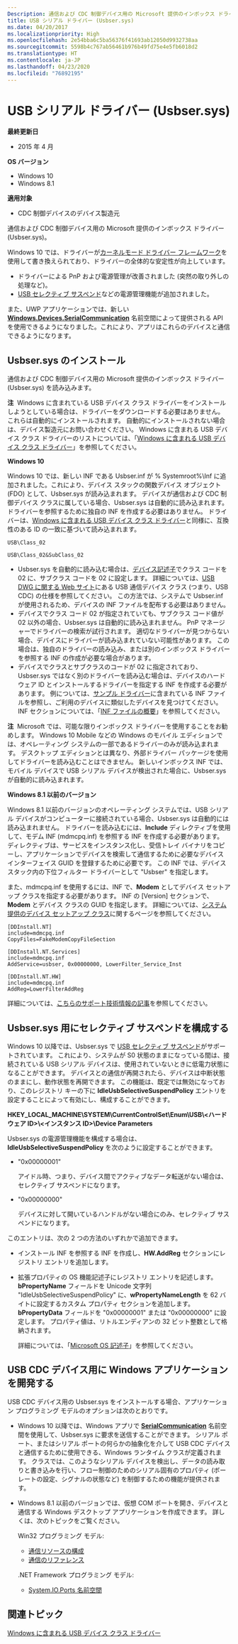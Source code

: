 ```yaml
---
Description: 通信および CDC 制御デバイス用の Microsoft 提供のインボックス ドライバー (Usbser.sys)。
title: USB シリアル ドライバー (Usbser.sys)
ms.date: 04/20/2017
ms.localizationpriority: High
ms.openlocfilehash: 2e54bba6c5ba56376f41693ab12050d9932738aa
ms.sourcegitcommit: 5598b4c767ab56461b976b49fd75e4e5fb6018d2
ms.translationtype: HT
ms.contentlocale: ja-JP
ms.lasthandoff: 04/23/2020
ms.locfileid: "76892195"
---
```

# <a name="usb-serial-driver-usbsersys"></a>USB シリアル ドライバー (Usbser.sys)


**最終更新日**

-   2015 年 4 月

**OS バージョン**

-   Windows 10
-   Windows 8.1

**適用対象**

-   CDC 制御デバイスのデバイス製造元

通信および CDC 制御デバイス用の Microsoft 提供のインボックス ドライバー (Usbser.sys)。

Windows 10 では、ドライバーが[カーネルモード ドライバー フレームワーク](https://docs.microsoft.com/windows-hardware/drivers/wdf/)を使用して書き換えられており、ドライバーの全体的な安定性が向上しています。

-   ドライバーによる PnP および電源管理が改善されました (突然の取り外しの処理など)。
-   [USB セレクティブ サスペンド](usb-selective-suspend.md)などの電源管理機能が追加されました。

また、UWP アプリケーションでは、新しい [**Windows.Devices.SerialCommunication**](https://docs.microsoft.com/uwp/api/Windows.Devices.SerialCommunication) 名前空間によって提供される API を使用できるようになりました。これにより、アプリはこれらのデバイスと通信できるようになります。

## <a name="usbsersys-installation"></a>Usbser.sys のインストール


通信および CDC 制御デバイス用の Microsoft 提供のインボックス ドライバー (Usbser.sys) を読み込みます。

**注**  Windows に含まれている USB デバイス クラス ドライバーをインストールしようとしている場合は、ドライバーをダウンロードする必要はありません。 これらは自動的にインストールされます。 自動的にインストールされない場合は、デバイス製造元にお問い合わせください。 Windows に含まれる USB デバイス クラス ドライバーのリストについては、「[Windows に含まれる USB デバイス クラス ドライバー](supported-usb-classes.md)」を参照してください。

 

**Windows 10**

Windows 10 では、新しい INF である Usbser.inf が % Systemroot%\\Inf に追加されました。これにより、デバイス スタックの関数デバイス オブジェクト (FDO) として、Usbser.sys が読み込まれます。 デバイスが通信および CDC 制御デバイス クラスに属している場合、Usbser.sys は自動的に読み込まれます。ドライバーを参照するために独自の INF を作成する必要はありません。 ドライバーは、[Windows に含まれる USB デバイス クラス ドライバー](supported-usb-classes.md)と同様に、互換性のある ID の一致に基づいて読み込まれます。

`USB\Class_02`

`USB\Class_02&SubClass_02`

-   Usbser.sys を自動的に読み込む場合は、[デバイス記述子](usb-device-descriptors.md)でクラス コードを 02 に、サブクラス コードを 02 に設定します。 詳細については、[USB DWG に関する Web サイト](https://go.microsoft.com/fwlink/p/?linkid=617741)にある USB 通信デバイス クラス (つまり、USB CDC) の仕様を参照してください。 この方法では、システムで Usbser.inf が使用されるため、デバイスの INF ファイルを配布する必要はありません。
-   デバイスでクラス コード 02 が指定されていても、サブクラス コード値が 02 以外の場合、Usbser.sys は自動的に読み込まれません。 PnP マネージャーでドライバーの検索が試行されます。 適切なドライバーが見つからない場合、デバイスにドライバーが読み込まれていない可能性があります。 この場合は、独自のドライバーの読み込み、または別のインボックス ドライバーを参照する INF の作成が必要な場合があります。
-   デバイスでクラスとサブクラスのコードが 02 に指定されており、Usbser.sys ではなく別のドライバーを読み込む場合は、デバイスのハードウェア ID とインストールするドライバーを指定する INF を作成する必要があります。 例については、[サンプル ドライバー](https://go.microsoft.com/fwlink/p/?LinkId=534087)に含まれている INF ファイルを参照し、ご利用のデバイスに類似したデバイスを見つけてください。 INF セクションについては、「[INF ファイルの概要](https://docs.microsoft.com/windows-hardware/drivers/install/overview-of-inf-files)」を参照してください。

**注**  Microsoft では、可能な限りインボックス ドライバーを使用することをお勧めします。 Windows 10 Mobile などの Windows のモバイル エディションでは、オペレーティング システムの一部であるドライバーのみが読み込まれます。 デスクトップ エディションとは異なり、外部ドライバー パッケージを使用してドライバーを読み込むことはできません。 新しいインボックス INF では、モバイル デバイスで USB シリアル デバイスが検出された場合に、Usbser.sys が自動的に読み込まれます。

 

**Windows 8.1 以前のバージョン**

Windows 8.1 以前のバージョンのオペレーティング システムでは、USB シリアル デバイスがコンピューターに接続されている場合、Usbser.sys は自動的には読み込まれません。 ドライバーを読み込むには、**Include** ディレクティブを使用して、モデム INF (mdmcpq.inf) を参照する INF を作成する必要があります。 ディレクティブは、サービスをインスタンス化し、受信トレイ バイナリをコピーし、アプリケーションでデバイスを検索して通信するために必要なデバイス インターフェイス GUID を登録するために必要です。 この INF では、デバイス スタック内の下位フィルター ドライバーとして "Usbser" を指定します。

また、mdmcpq.inf を使用するには、INF で、**Modem** としてデバイス セットアップ クラスを指定する必要があります。 INF の [Version] セクションで、**Modem** とデバイス クラスの GUID を指定します。 詳細については、[システム提供のデバイス セットアップ クラス](https://docs.microsoft.com/previous-versions/ff553419(v=vs.85))に関するページを参照してください。

``` syntax
[DDInstall.NT]
include=mdmcpq.inf
CopyFiles=FakeModemCopyFileSection 

[DDInstall.NT.Services]
include=mdmcpq.inf
AddService=usbser, 0x00000000, LowerFilter_Service_Inst 

[DDInstall.NT.HW]
include=mdmcpq.inf
AddReg=LowerFilterAddReg
```

詳細については、[こちらのサポート技術情報の記事](https://support.microsoft.com/help/837637/how-to-use-or-to-reference-the-usbser-sys-driver-from-universal-serial/)を参照してください。

## <a name="configure-selective-suspend-for-usbsersys"></a>Usbser.sys 用にセレクティブ サスペンドを構成する


Windows 10 以降では、Usbser.sys で [USB セレクティブ サスペンド](usb-selective-suspend.md)がサポートされています。 これにより、システムが S0 状態のままになっている間は、接続されている USB シリアル デバイスは、使用されていないときに低電力状態になることができます。 デバイスとの通信が再開されたら、デバイスは中断状態のままにし、動作状態を再開できます。 この機能は、既定では無効になっており、このレジストリ キーの下に **IdleUsbSelectiveSuspendPolicy** エントリを設定することによって有効にし、構成することができます。

**HKEY\_LOCAL\_MACHINE\\SYSTEM\\CurrentControlSet\\Enum\\USB\\&lt;ハードウェア ID&gt;\\&lt;インスタンス ID&gt;\\Device Parameters**

Usbser.sys の電源管理機能を構成する場合は、**IdleUsbSelectiveSuspendPolicy** を次のように設定することができます。

-   "0x00000001"

    アイドル時、つまり、デバイス間でアクティブなデータ転送がない場合は、セレクティブ サスペンドになります。

-   "0x00000000"

    デバイスに対して開いているハンドルがない場合にのみ、セレクティブ サスペンドになります。

このエントリは、次の 2 つの方法のいずれかで追加できます。

-   インストール INF を参照する INF を作成し、**HW.AddReg** セクションにレジストリ エントリを追加します。
-   拡張プロパティの OS 機能記述子にレジストリ エントリを記述します。 **bPropertyName** フィールドを Unicode 文字列 "IdleUsbSelectiveSuspendPolicy" に、**wPropertyNameLength** を 62 バイトに設定するカスタム プロパティ セクションを追加します。 **bPropertyData** フィールドを "0x00000001" または "0x00000000" に設定します。 プロパティ値は、リトルエンディアンの 32 ビット整数として格納されます。

    詳細については、「[Microsoft OS 記述子](https://go.microsoft.com/fwlink/p/?linkid=224878)」を参照してください。

## <a name="develop-windows-applications-for-a-usb-cdc-device"></a>USB CDC デバイス用に Windows アプリケーションを開発する


USB CDC デバイス用の Usbser.sys をインストールする場合、アプリケーション プログラミング モデルのオプションは次のとおりです。

-   Windows 10 以降では、Windows アプリで [**SerialCommunication**](https://docs.microsoft.com/uwp/api/Windows.Devices.SerialCommunication) 名前空間を使用して、Usbser.sys に要求を送信することができます。 シリアル ポート、またはシリアル ポートの何らかの抽象化を介して USB CDC デバイスと通信するために使用できる、Windows ランタイム クラスが定義されます。 クラスでは、このようなシリアル デバイスを検出し、データの読み取りと書き込みを行い、フロー制御のためのシリアル固有のプロパティ (ボー レートの設定、シグナルの状態など) を制御するための機能が提供されます。

-   Windows 8.1 以前のバージョンでは、仮想 COM ポートを開き、デバイスと通信する Windows デスクトップ アプリケーションを作成できます。 詳しくは、次のトピックをご覧ください。

    Win32 プログラミング モデル:

    -   [通信リソースの構成](https://docs.microsoft.com/windows/desktop/DevIO/configuring-a-communications-resource)
    -   [通信のリファレンス](https://docs.microsoft.com/windows/desktop/DevIO/communications-reference)

    .NET Framework プログラミング モデル:

    -   [System.IO.Ports 名前空間](https://docs.microsoft.com/dotnet/api/system.io.ports?redirectedfrom=MSDN)

## <a name="related-topics"></a>関連トピック
[Windows に含まれる USB デバイス クラス ドライバー](supported-usb-classes.md)  
<!-- [How to use or to reference the Usbser.sys driver from universal serial bus (USB) modem .inf files](https://support.microsoft.com/help/837637/how-to-use-or-to-reference-the-usbser-sys-driver-from-universal-serial) -->



